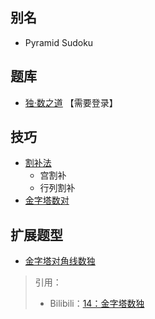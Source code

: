 ## 别名
- Pyramid Sudoku

## 题库
- [独·数之道](http://www.sudokufans.org.cn/lx/game.index.php?type=xx) 【需要登录】

## 技巧
- [割补法](https://www.bilibili.com/read/cv10181020)
  - 宫割补
  - 行列割补
- [金字塔数对](https://www.bilibili.com/read/cv10181020)

## 扩展题型
- [金字塔对角线数独](金字塔对角线数独.md)

> 引用：
> - Bilibili：[14：金字塔数独](https://www.bilibili.com/read/cv10181020)